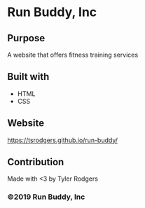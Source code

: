 # Run Buddy, Inc

## Purpose 
A website that offers fitness training services

## Built with 
* HTML
* CSS

## Website 
https://tsrodgers.github.io/run-buddy/

## Contribution 
Made with <3 by Tyler Rodgers

### ©️2019 Run Buddy, Inc
